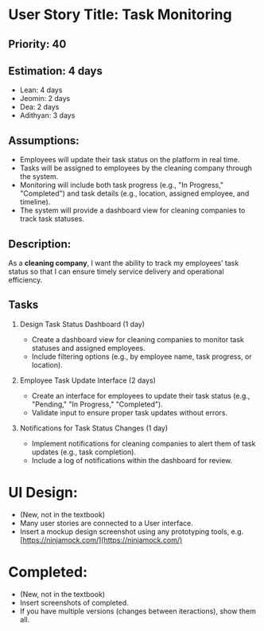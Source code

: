 # User Story Title: Task Monitoring

## Priority: 40

## Estimation: 4 days  
- Lean: 4 days  
- Jeomin: 2 days  
- Dea: 2 days  
- Adithyan: 3 days  

## Assumptions:
- Employees will update their task status on the platform in real time.  
- Tasks will be assigned to employees by the cleaning company through the system.  
- Monitoring will include both task progress (e.g., "In Progress," "Completed") and task details (e.g., location, assigned employee, and timeline).  
- The system will provide a dashboard view for cleaning companies to track task statuses.  

## Description:
As a **cleaning company**, I want the ability to track my employees’ task status so that I can ensure timely service delivery and operational efficiency.

## Tasks
1. Design Task Status Dashboard (1 day)
   - Create a dashboard view for cleaning companies to monitor task statuses and assigned employees.
   - Include filtering options (e.g., by employee name, task progress, or location).


2. Employee Task Update Interface (2 days)
   - Create an interface for employees to update their task status (e.g., "Pending," "In Progress," "Completed").
   - Validate input to ensure proper task updates without errors.

3. Notifications for Task Status Changes (1 day)
   - Implement notifications for cleaning companies to alert them of task updates (e.g., task completion).
   - Include a log of notifications within the dashboard for review.


# UI Design:
* (New, not in the textbook) 
* Many user stories are connected to a User interface.
* Insert a mockup design screenshot using any prototyping tools, e.g. [https://ninjamock.com/](https://ninjamock.com/)

# Completed:
* (New, not in the textbook) 
* Insert screenshots of completed. 
* If you have multiple versions (changes between iteractions), show them all.

